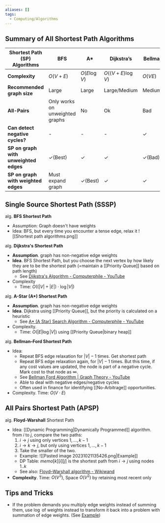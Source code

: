 ```yaml
---
aliases: []
tags:
  - Computing/Algorithms
---
```

## Summary of All Shortest Path Algorithms

| **Shortest Path (SP) Algorithms** | **BFS** | **A*** | **Dijkstra’s** | **Bellman Ford** | **Floyd Warshall** |
| --- | --- | --- | --- | --- | --- |
| **Complexity** | $O(V+E)$ | $O(E \log V)$ | $O\Big((V+E)\log V\Big)$ | $O(VE)$ | $O(V^3)$ |
| **Recommended graph size** | Large | Large | Large/Medium | Medium/Small | Small |
| **All-Pairs** | Only works on unweighted graphs |No  | Ok | Bad | Yes |
| **Can detect negative cycles?** | - | - | - | ✓ | ✓ |
| **SP on graph with unweighted edges** | ✓(Best) |  ✓| ✓ | ✓(Bad) | ✓(Bad) |
| **SP on graph with weighted edges** | Must expand graph |  ✓(Best)| ✓ | ✓ | ✓(Bad) |

## Single Source Shortest Path (SSSP)

alg. **BFS Shortest Path**
- Assumption: Graph doesn't have weights
- Idea: BFS, but every time you encounter a tense edge, relax it
![[Shortest path algorithms.png]]

alg. **Dijkstra's Shortest Path**
- **Assumption**. graph has non-negative edge weights
- **Idea**. BFS Shortest Path, but you choose the next vertex by how likely they are to be the shortest path (=maintain a [[Priority Queue]] based on path length)
	- See [Dijkstra's Algorithm - Computerphile - YouTube](https://www.youtube.com/watch?v=GazC3A4OQTE&t=538s)
- Complexity
	- Time: $O\Big((|V|+|E|)\cdot\log |V|\Big)$

alg. **A-Star (A\*) Shortest Path**
- **Assumption**. graph has non-negative edge weights
- **Idea**. Dijkstra using [[Priority Queue]], but the priority is calculated on a heuristic
	- See [A\* (A Star) Search Algorithm - Computerphile - YouTube](https://www.youtube.com/watch?v=ySN5Wnu88nE)
- Complexity.
	- Time: $O(|E|\log |V|)$ using [[Priority Queue|binary heap]]

alg. **Bellman–Ford Shortest Path**
- Idea:
	- Repeat BFS edge relaxation for $|V|-1$ times. Get shortest path
	- Repeat BFS edge relaxation again, for $|V|-1$ times. But this time, if any cost values are updated, the node is part of a negative cycle. Mark cost to that node as $\infty$.
	- See [Bellman Ford Algorithm | Graph Theory - YouTube](https://www.youtube.com/watch?v=lyw4FaxrwHg&t=704s)
	- Able to deal with negative edges/negative cycles
	- Often used in finance for identifying [[No-Arbitrage]] opportunities.
- Complexity. Time: $O(V\cdot E)$

## All Pairs Shortest Path (APSP)

alg. **Floyd-Warshall** Shortest Path
- Idea: [[Dynamic Programming|Dynamically Programmed]] algorithm. from $i$ to $j$, compare the two paths:
	1. $i\to j$ using only vertices $1,\dots,k-1$
	2. $i\to k\to j$, but only using vertices $1,\dots,k-1$
	3. Take the smaller of the two.
	- Example: ![[Pasted image 20231021135426.png|Example]]
	- DP Table: $memo[k][i][j]$ is the shortest path from $i\to j$ using nodes $1..k$
	- See also: [Floyd–Warshall algorithm - Wikiwand](https://www.wikiwand.com/en/Floyd%E2%80%93Warshall_algorithm)
- **Complexity**. Time: $O(V^3)$, Space $O(V^2)$ by retaining most recent only

## Tips and Tricks

- If the problem demands you multiply edge weights instead of summing them, use $\log$ of weights instead to transform it back into a problem with summation of edge weights. (See [Example](x-devonthink-item://A973819E-844D-427F-A5F6-788360CE3C9A?page=1))
